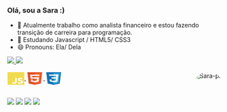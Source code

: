### Olá, sou a Sara :)

- 🔭 Atualmente trabalho como analista financeiro e estou fazendo transição de carreira para programação.
- 🌱 Estudando Javascript / HTML5/ CSS3
- 😄 Pronouns: Ela/ Dela

<div>
  <a href="https://github.com/SaraMendesAraujo">
  
  <img height="180em" src="https://github-readme-stats.vercel.app/api?username=SaraMendesAraujo&show_icons=false&theme=dark&include_all_commits=true&count_private=true"/>
  
  <img height="180em" src="https://github-readme-stats.vercel.app/api/top-langs/?username=SaraMendesAraujo&layout=compact&langs_count=16&theme=dark"/>
</div>

<div style="display: inline_block"><br>
  <img align="center" alt="Sara-Js" height="30" width="40" src="https://raw.githubusercontent.com/devicons/devicon/master/icons/javascript/javascript-plain.svg">
  <img align="center" alt="Sara-HTML" height="30" width="40" src="https://raw.githubusercontent.com/devicons/devicon/master/icons/html5/html5-original.svg">
  <img align="center" alt="Sara-CSS" height="30" width="40" src="https://raw.githubusercontent.com/devicons/devicon/master/icons/css3/css3-original.svg">
  <img align="right" alt="Sara-pic" height="150" style="border-radius:50px;" src="https://media.discordapp.net/attachments/1037022284910694462/1037022629770571827/SaraGif.gif?width=385&height=385">
</div>
  
  ##
 
 
 <div> 
  <a href="https://instagram.com/saramendes__" target="_blank"><img src="https://img.shields.io/badge/-Instagram-%23E4405F?style=for-the-badge&logo=instagram&logoColor=white" target="_blank"></a>
 <a href="https://discord.gg/Sara Mendes#4901" target="_blank"><img src="https://img.shields.io/badge/Discord-7289DA?style=for-the-badge&logo=discord&logoColor=white" target="_blank"></a> 
  <a href = "mailto:mendessara21@gmail.com"><img src="https://img.shields.io/badge/-Gmail-%23333?style=for-the-badge&logo=gmail&logoColor=white" target="_blank"></a>
  <a href="https://www.linkedin.com/in/sara-mendes-araujo/" target="_blank"><img src="https://img.shields.io/badge/-LinkedIn-%230077B5?style=for-the-badge&logo=linkedin&logoColor=white" target="_blank"></a> 
</div>
